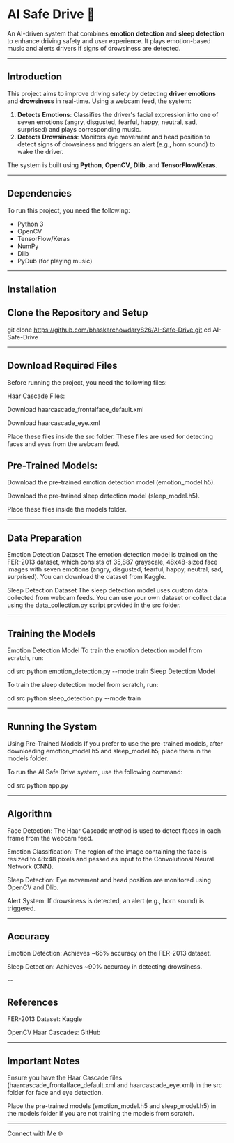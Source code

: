 # AI Safe Drive 🚗

An AI-driven system that combines **emotion detection** and **sleep detection** to enhance driving safety and user experience. It plays emotion-based music and alerts drivers if signs of drowsiness are detected.

---

## Introduction
This project aims to improve driving safety by detecting **driver emotions** and **drowsiness** in real-time. Using a webcam feed, the system:
1. **Detects Emotions**: Classifies the driver's facial expression into one of seven emotions (angry, disgusted, fearful, happy, neutral, sad, surprised) and plays corresponding music.
2. **Detects Drowsiness**: Monitors eye movement and head position to detect signs of drowsiness and triggers an alert (e.g., horn sound) to wake the driver.

The system is built using **Python**, **OpenCV**, **Dlib**, and **TensorFlow/Keras**.

---

## Dependencies
To run this project, you need the following:
- Python 3
- OpenCV
- TensorFlow/Keras
- NumPy
- Dlib
- PyDub (for playing music)

---

## Installation
## Clone the Repository and Setup


git clone https://github.com/bhaskarchowdary826/AI-Safe-Drive.git
cd AI-Safe-Drive

   
---

## Download Required Files
Before running the project, you need the following files:

Haar Cascade Files:

Download haarcascade_frontalface_default.xml

Download haarcascade_eye.xml

Place these files inside the src folder. These files are used for detecting faces and eyes from the webcam feed.

## Pre-Trained Models:

Download the pre-trained emotion detection model (emotion_model.h5).

Download the pre-trained sleep detection model (sleep_model.h5).

Place these files inside the models folder.

---


## Data Preparation
Emotion Detection Dataset
The emotion detection model is trained on the FER-2013 dataset, which consists of 35,887 grayscale, 48x48-sized face images with seven emotions (angry, disgusted, fearful, happy, neutral, sad, surprised). You can download the dataset from Kaggle.

Sleep Detection Dataset
The sleep detection model uses custom data collected from webcam feeds. You can use your own dataset or collect data using the data_collection.py script provided in the src folder.

---
## Training the Models
Emotion Detection Model
To train the emotion detection model from scratch, run:


cd src
python emotion_detection.py --mode train
Sleep Detection Model




To train the sleep detection model from scratch, run:


cd src
python sleep_detection.py --mode train



---

## Running the System
Using Pre-Trained Models
If you prefer to use the pre-trained models, after downloading emotion_model.h5 and sleep_model.h5, place them in the models folder.

To run the AI Safe Drive system, use the following command:



cd src
python app.py



---


## Algorithm
Face Detection: The Haar Cascade method is used to detect faces in each frame from the webcam feed.

Emotion Classification: The region of the image containing the face is resized to 48x48 pixels and passed as input to the Convolutional Neural Network (CNN).

Sleep Detection: Eye movement and head position are monitored using OpenCV and Dlib.

Alert System: If drowsiness is detected, an alert (e.g., horn sound) is triggered.

---

## Accuracy
Emotion Detection: Achieves ~65% accuracy on the FER-2013 dataset.

Sleep Detection: Achieves ~90% accuracy in detecting drowsiness.

--

## References
FER-2013 Dataset: Kaggle

OpenCV Haar Cascades: GitHub

---

## Important Notes
Ensure you have the Haar Cascade files (haarcascade_frontalface_default.xml and haarcascade_eye.xml) in the src folder for face and eye detection.

Place the pre-trained models (emotion_model.h5 and sleep_model.h5) in the models folder if you are not training the models from scratch.

---

Connect with Me 🌐

